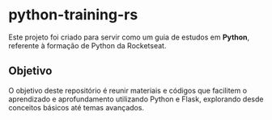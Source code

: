 # python-training-rs

Este projeto foi criado para servir como um guia de estudos em **Python**, referente à formação de Python da Rocketseat.

## Objetivo

O objetivo deste repositório é reunir materiais e códigos que facilitem o aprendizado e aprofundamento utilizando Python e Flask, explorando desde conceitos básicos até temas avançados.
